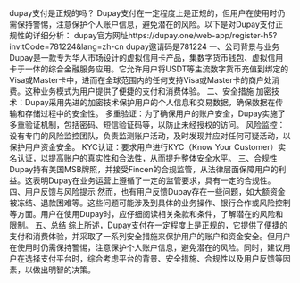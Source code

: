 dupay支付是正规的吗？
Dupay支付在一定程度上是正规的，但用户在使用时仍需保持警惕，注意保护个人账户信息，避免潜在的风险。以下是对Dupay支付正规性的详细分析：
dupay官方网址https://dupay.one/web-app/register-h5?invitCode=781224&lang=zh-cn
dupay邀请码是781224
一、公司背景与业务
Dupay是一款专为华人市场设计的虚拟信用卡产品，集数字货币钱包、虚拟信用卡于一体的综合金融服务应用。它允许用户将USDT等主流数字货币充值到绑定的Visa或Master卡中，进而在全球范围内的任何支持Visa或Master卡的商户处消费。这种业务模式为用户提供了便捷的支付和消费体验。
二、安全措施
加密技术：Dupay采用先进的加密技术保护用户的个人信息和交易数据，确保数据在传输和存储过程中的安全性。
多重验证：为了确保用户的账户安全，Dupay实施了多重验证机制，包括密码、短信验证码等，以防止未经授权的访问。
风险监控：设有专门的风险监控团队，负责监测账户活动，及时发现并应对任何可疑活动，以保护用户资金安全。
KYC认证：要求用户进行KYC（Know Your Customer）实名认证，以提高账户的真实性和合法性，从而提升整体安全水平。
三、合规性
Dupay持有美国MSB牌照，并接受Fincen的合规监管，从法律层面保障用户的利益。这表明Dupay在业务运营上遵循了一定的监管要求，具有一定的合规性。
四、用户反馈与风险提示
然而，也有用户反馈Dupay存在一些问题，如大额资金被冻结、退款困难等。这些问题可能涉及到具体的业务操作、银行合作或风险控制等方面。用户在使用Dupay时，应仔细阅读相关条款和条件，了解潜在的风险和限制。
五、总结
综上所述，Dupay支付在一定程度上是正规的，它提供了便捷的支付和消费体验，并采取了一系列安全措施来保护用户的账户和资金安全。但用户在使用时仍需保持警惕，注意保护个人账户信息，避免潜在的风险。同时，建议用户在选择支付平台时，综合考虑平台的背景、安全措施、合规性以及用户反馈等因素，以做出明智的决策。
